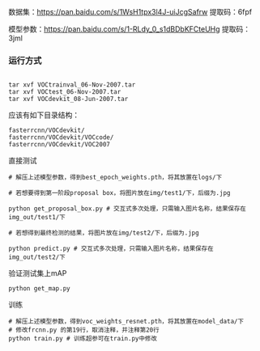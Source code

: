 数据集：https://pan.baidu.com/s/1WsH1tpx3l4J-uiJcgSafrw 提取码：6fpf

模型参数：https://pan.baidu.com/s/1-RLdy_0_s1dBDbKFCteUHg 提取码：3jml

### 运行方式

```shell

tar xvf VOCtrainval_06-Nov-2007.tar
tar xvf VOCtest_06-Nov-2007.tar
tar xvf VOCdevkit_08-Jun-2007.tar
```

应该有如下目录结构：
```shell
fasterrcnn/VOCdevkit/                           
fasterrcnn/VOCdevkit/VOCcode/                   
fasterrcnn/VOCdevkit/VOC2007  
```

直接测试
```shell
# 解压上述模型参数，得到best_epoch_weights.pth，将其放置在logs/下

# 若想要得到第一阶段proposal box，将图片放在img/test1/下，后缀为.jpg

python get_proposal_box.py # 交互式多次处理，只需输入图片名称，结果保存在img_out/test1/下

# 若想得到最终检测的结果，将图片放在img/test2/下，后缀为.jpg

python predict.py # 交互式多次处理，只需输入图片名称，结果保存在img_out/test2/下
```

验证测试集上mAP

```shell
python get_map.py
```

训练
```shell
# 解压上述模型参数，得到voc_weights_resnet.pth，将其放置在model_data/下
# 修改frcnn.py 的第19行，取消注释，并注释第20行
python train.py # 训练超参可在train.py中修改
```


